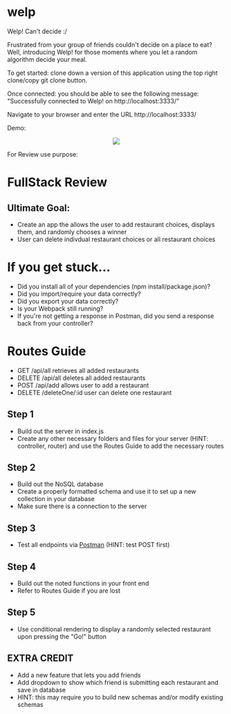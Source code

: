 # welp
Welp! Can't decide :/


Frustrated from your group of friends couldn't decide on a place to eat?
Well, introducing Welp! for those moments where you let a random algorithm decide your meal.

To get started: clone down a version of this application using the top right clone/copy git clone button.

Once connected: you should be able to see the following message: "Successfully connected to Welp! on http://localhost:3333/"

Navigate to your browser and enter the URL http://localhost:3333/

Demo:
<p align="center"><img src="https://welpassets.s3-us-west-1.amazonaws.com/demo.gif"/></p>
For Review use purpose:

# FullStack Review

## Ultimate Goal:
- Create an app the allows the user to add restaurant choices, displays them, and randomly chooses a winner
- User can delete indivdual restaurant choices or all restaurant choices

# If you get stuck...
- Did you install all of your dependencies (npm install/package.json)?
- Did you import/require your data correctly?
- Did you export your data correctly?
- Is your Webpack still running?
- If you're not getting a response in Postman, did you send a response back from your controller?

# Routes Guide
- GET /api/all                retrieves all added restaurants
- DELETE /api/all             deletes all added restaurants
- POST /api/add               allows user to add a restaurant
- DELETE /deleteOne/:id       user can delete one restaurant

## Step 1
- Build out the server in index.js
- Create any other necessary folders and files for your server (HINT: controller, router) and use the Routes Guide to add the necessary routes

## Step 2
- Build out the NoSQL database
- Create a properly formatted schema and use it to set up a new collection in your database
- Make sure there is a connection to the server

## Step 3
- Test all endpoints via [Postman](https://www.postman.com/downloads/) (HINT: test POST first)

## Step 4
- Build out the noted functions in your front end
- Refer to Routes Guide if you are lost

## Step 5
- Use conditional rendering to display a randomly selected restaurant upon pressing the "Go!" button

## EXTRA CREDIT
- Add a new feature that lets you add friends
- Add dropdown to show which friend is submitting each restaurant and save in database
- HINT: this may require you to build new schemas and/or modify existing schemas